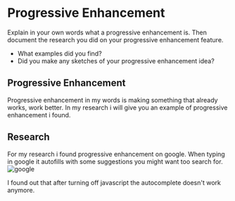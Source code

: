 # Progressive Enhancement

Explain in your own words what a progressive enhancement is. Then document the research you did on your progressive enhancement feature. 

* What examples did you find? 
* Did you make any sketches of your progressive enhancement idea?

## Progressive Enhancement

Progressive enhancement in my words is making something that already works, work better. In my research i will give you an example of progressive enhancement i found.



## Research

For my research i found progressive enhancement on google. When typing in google it autofills with some suggestions you might want too search for.  
![google](<img src="./images/google.png" alt="google"/>)

I found out that after turning off javascript the autocomplete doesn't work anymore.